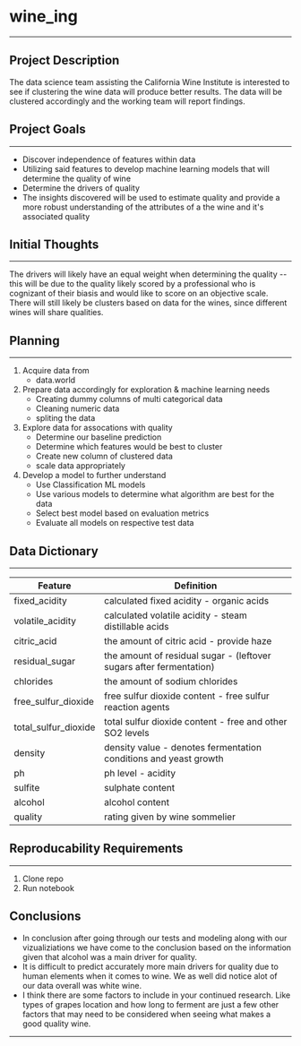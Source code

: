 # wine_ing


---
## Project Description 
The data science team assisting the California Wine Institute is interested to see if clustering the wine data will produce better results. The data will be clustered accordingly and the working team will report findings.

## Project Goals
---
- Discover independence of features within data
- Utilizing said features to develop machine learning models that will determine the quality of wine 
- Determine the drivers of quality
- The insights discovered will be used to estimate quality and provide a more robust understanding of the attributes of a the wine and it's associated quality

## Initial Thoughts
--- 
The drivers will likely have an equal weight when determining the quality -- this will be due to the quality likely scored by a professional who is cognizant of their biasis and would like to score on an objective scale. There will still likely be clusters based on data for the wines, since different wines will share qualities. 

## Planning
--- 
1. Acquire data from 
    * data.world
2. Prepare data accordingly for exploration & machine learning needs
    * Creating dummy columns of multi categorical data
    * Cleaning numeric data
    * spliting the data 
3. Explore data for assocations with quality
    * Determine our baseline prediction
    * Determine which features would be best to cluster
    * Create new column of clustered data
    * scale data appropriately
4. Develop a model to further understand
    * Use Classification ML models
    * Use various models to determine what algorithm are best for the data
    * Select best model based on evaluation metrics
    * Evaluate all models on respective test data
 

## Data Dictionary
--- 
| Feature        | Definition                                   |
| ---            | ---                                          |
| fixed_acidity  | calculated fixed acidity - organic acids|
| volatile_acidity  | calculated volatile acidity - steam distillable acids |
| citric_acid   |the amount of citric acid - provide haze|
| residual_sugar  | the amount of residual sugar - (leftover sugars after fermentation)|
| chlorides  | the amount of sodium chlorides |
| free_sulfur_dioxide | free sulfur dioxide content - free sulfur reaction agents |
| total_sulfur_dioxide | total sulfur dioxide content - free and other SO2 levels|
| density | density value - denotes fermentation conditions and yeast growth|
| ph | ph level - acidity|
| sulfite | sulphate content|
| alcohol | alcohol content|
| quality | rating given by wine sommelier|



## Reproducability Requirements
---
1. Clone repo
2. Run notebook

## Conclusions 
 * In conclusion after going through our tests and modeling along with our vizualiziations we have come to the conclusion based on the information given that alcohol was a main driver for quality. 
 * It is difficult to predict accurately more main drivers for quality due to human elements when it comes to wine. We as well did notice alot of our data overall was white wine. 
 * I think there are some factors to include in your continued research. Like types of grapes location and how long to ferment are just a few other factors that may need to be considered when seeing what makes a good quality wine. 



---